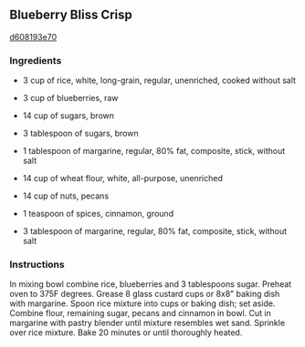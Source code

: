 ## Blueberry Bliss Crisp

[d608193e70](http://www.food.com/recipe/blueberry-bliss-crisp-219308)

### Ingredients

 - 3 cup of rice, white, long-grain, regular, unenriched, cooked without salt

 - 3 cup of blueberries, raw

 - 14 cup of sugars, brown

 - 3 tablespoon of sugars, brown

 - 1 tablespoon of margarine, regular, 80% fat, composite, stick, without salt

 - 14 cup of wheat flour, white, all-purpose, unenriched

 - 14 cup of nuts, pecans

 - 1 teaspoon of spices, cinnamon, ground

 - 3 tablespoon of margarine, regular, 80% fat, composite, stick, without salt

### Instructions

In mixing bowl combine rice, blueberries and 3 tablespoons sugar. Preheat oven to 375F degrees. Grease 8 glass custard cups or 8x8" baking dish with margarine. Spoon rice mixture into cups or baking dish; set aside. Combine flour, remaining sugar, pecans and cinnamon in bowl. Cut in margarine with pastry blender until mixture resembles wet sand. Sprinkle over rice mixture. Bake 20 minutes or until thoroughly heated.